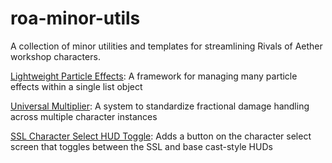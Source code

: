 # roa-minor-utils  
A collection of minor utilities and templates for streamlining Rivals of Aether workshop characters.  

[Lightweight Particle Effects](https://github.com/Sheargrub/roa-minor-utils/tree/main/lightweight-fx/README.md): A framework for managing many particle effects within a single list object

[Universal Multiplier](https://github.com/Sheargrub/roa-minor-utils/blob/main/universal-multiplier/README.md): A system to standardize fractional damage handling across multiple character instances

[SSL Character Select HUD Toggle](https://github.com/Sheargrub/roa-minor-utils/tree/main/ssl-hud-csstoggle): Adds a button on the character select screen that toggles between the SSL and base cast-style HUDs